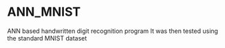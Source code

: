 # ANN_MNIST
ANN based handwritten digit recognition program
It was then tested using the standard MNIST dataset
